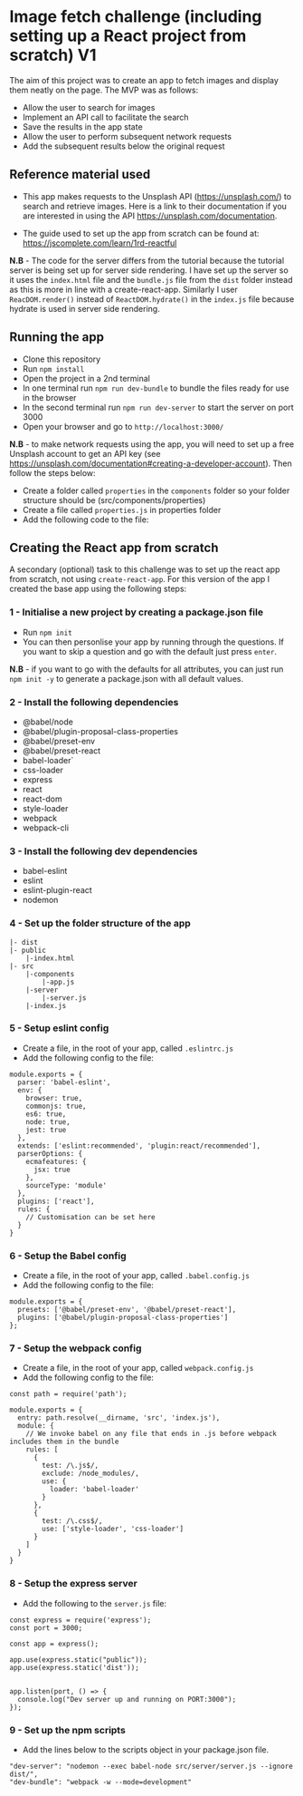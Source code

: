 # Image fetch challenge (including setting up a React project from scratch) V1

The aim of this project was to create an app to fetch images and display them neatly on the page.  The MVP was as follows:
- Allow the user to search for images
- Implement an API call to facilitate the search
- Save the results in the app state
- Allow the user to perform subsequent network requests
- Add the subsequent results below the original request

## Reference material used

- This app makes requests to the Unsplash API (https://unsplash.com/) to search and retrieve images.  Here is a link to their documentation if you are interested in using the API https://unsplash.com/documentation.

- The guide used to set up the app from scratch can be found at: https://jscomplete.com/learn/1rd-reactful

<b>N.B</b> - The code for the server differs from the tutorial because the tutorial server is being set up for server side rendering.  I have set up the server so it uses the `index.html` file and the `bundle.js` file from the `dist` folder instead as this is more in line with a create-react-app.  Similarly I user `ReacDOM.render()` instead of `ReactDOM.hydrate()` in the `index.js` file because hydrate is used in server side rendering.

##  Running the app

- Clone this repository
- Run `npm install`
- Open the project in a 2nd terminal
- In one terminal run `npm run dev-bundle` to bundle the files ready for use in the browser
- In the second terminal run `npm run dev-server` to start the server on port 3000
- Open your browser and go to `http://localhost:3000/`

<b>N.B</b> - to make network requests using the app, you will need to set up a free Unsplash account to get an API key (see https://unsplash.com/documentation#creating-a-developer-account).  Then follow the steps below:

- Create a folder called `properties` in the `components` folder so your folder structure should be (src/components/properties)
- Create a file called `properties.js` in properties folder
- Add the following code to the file:


## Creating the React app from scratch

A secondary (optional) task to this challenge was to set up the react app from scratch, not using `create-react-app`.  For this version of the app I created the base app using the following steps:


### 1 - Initialise a new project by creating a package.json file

- Run `npm init`
- You can then personlise your app by running through the questions.  If you want to skip a question and go with the default just press `enter`.

<b>N.B</b> - if you want to go with the defaults for all attributes, you can just run `npm init -y` to generate a package.json with all default values.


### 2 - Install the following dependencies

- @babel/node
- @babel/plugin-proposal-class-properties
- @babel/preset-env
- @babel/preset-react
- babel-loader`
- css-loader
- express
- react
- react-dom
- style-loader
- webpack
- webpack-cli


### 3 - Install the following dev dependencies

- babel-eslint
- eslint
- eslint-plugin-react
- nodemon


### 4 - Set up the folder structure of the app

```
|- dist
|- public
    |-index.html
|- src
    |-components
        |-app.js
    |-server
        |-server.js
    |-index.js

```

### 5 - Setup eslint config

- Create a file, in the root of your app, called `.eslintrc.js`
- Add the following config to the file:

```
module.exports = {
  parser: 'babel-eslint',
  env: {
    browser: true,
    commonjs: true,
    es6: true,
    node: true,
    jest: true
  },
  extends: ['eslint:recommended', 'plugin:react/recommended'],
  parserOptions: {
    ecmafeatures: {
      jsx: true
    },
    sourceType: 'module'
  },
  plugins: ['react'],
  rules: {
    // Customisation can be set here
  }
}
```

### 6 - Setup the Babel config

- Create a file, in the root of your app, called `.babel.config.js`
- Add the following config to the file:

```
module.exports = {
  presets: ['@babel/preset-env', '@babel/preset-react'],
  plugins: ['@babel/plugin-proposal-class-properties']
};
```

### 7 - Setup the webpack config

- Create a file, in the root of your app, called `webpack.config.js`
- Add the following config to the file:

```
const path = require('path');

module.exports = {
  entry: path.resolve(__dirname, 'src', 'index.js'),
  module: {
    // We invoke babel on any file that ends in .js before webpack includes them in the bundle
    rules: [
      {
        test: /\.js$/,
        exclude: /node_modules/,
        use: {
          loader: 'babel-loader'
        }
      },
      {
        test: /\.css$/,
        use: ['style-loader', 'css-loader']
      }
    ]
  }
}
```

### 8 - Setup the express server

- Add the following to the `server.js` file:

```
const express = require('express');
const port = 3000;

const app = express();

app.use(express.static("public"));
app.use(express.static('dist'));


app.listen(port, () => {
  console.log("Dev server up and running on PORT:3000");
});
```

### 9 - Set up the npm scripts

- Add the lines below to the scripts object in your package.json file.

```
"dev-server": "nodemon --exec babel-node src/server/server.js --ignore dist/",
"dev-bundle": "webpack -w --mode=development"
```
